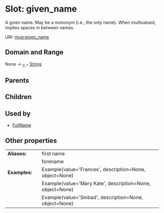 
# Slot: given_name


A given name. May be a mononym (i.e., the only name). When multivalued, implies spaces in between names.

URI: [mug:given_name](https://w3id.org/caufieldjh-in-space/mug_schemas/given_name)


## Domain and Range

None &#8594;  <sub>0..\*</sub> [String](types/String.md)

## Parents


## Children


## Used by

 * [FullName](FullName.md)

## Other properties

|  |  |  |
| --- | --- | --- |
| **Aliases:** | | first name |
|  | | forename |
| **Examples:** | | Example(value='Frances', description=None, object=None) |
|  | | Example(value='Mary Kate', description=None, object=None) |
|  | | Example(value='Sinbad', description=None, object=None) |

